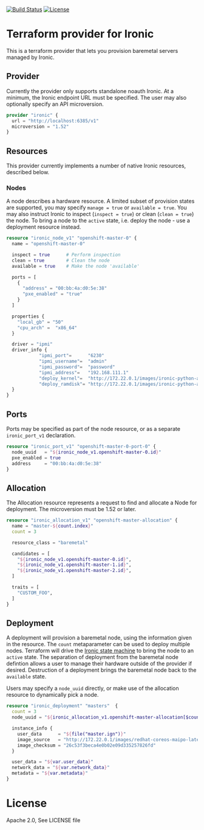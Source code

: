 [![Build Status](https://travis-ci.org/openshift-metal3/terraform-provider-ironic.svg?branch=master)](https://travis-ci.org/openshift-metal3/terraform-provider-ironic) [![License](https://img.shields.io/badge/License-Apache%202.0-blue.svg)](https://opensource.org/licenses/Apache-2.0)

# Terraform provider for Ironic

This is a terraform provider that lets you provision baremetal servers managed by Ironic.

## Provider

Currently the provider only supports standalone noauth Ironic.  At a
minimum, the Ironic endpoint URL must be specified. The user may also
optionally specify an API microversion.

```terraform
provider "ironic" {
  url = "http://localhost:6385/v1"
  microversion = "1.52"
}
```

## Resources

This provider currently implements a number of native Ironic resources,
described below.

### Nodes

A node describes a hardware resource.  A limited subset of provision
states are supported, you may specify `manage = true` or `available =
true`.  You may also instruct Ironic to inspect (`inspect = true`) or
clean (`clean = true`) the node.  To bring a node to the `active` state,
i.e. deploy the node - use a deployment resource instead.


```terraform
resource "ironic_node_v1" "openshift-master-0" {
  name = "openshift-master-0"

  inspect = true      # Perform inspection
  clean = true        # Clean the node
  available = true    # Make the node 'available'

  ports = [
    {
      "address" = "00:bb:4a:d0:5e:38"
      "pxe_enabled" = "true"
    }
  ]

  properties {
    "local_gb" = "50"
    "cpu_arch" =  "x86_64"
  }

  driver = "ipmi"
  driver_info {
			"ipmi_port"=      "6230"
			"ipmi_username"=  "admin"
			"ipmi_password"=  "password"
			"ipmi_address"=   "192.168.111.1"
			"deploy_kernel"=  "http://172.22.0.1/images/ironic-python-agent.kernel"
			"deploy_ramdisk"= "http://172.22.0.1/images/ironic-python-agent.initramfs"
  }
}
```

## Ports

Ports may be specified as part of the node resource, or as a separate `ironic_port_v1`
declaration.

```terraform
resource "ironic_port_v1" "openshift-master-0-port-0" {
  node_uuid   = "${ironic_node_v1.openshift-master-0.id}"
  pxe_enabled = true
  address     = "00:bb:4a:d0:5e:38"
}
```

## Allocation

The Allocation resource represents a request to find and allocate a Node
for deployment. The microversion must be 1.52 or later.

```terraform
resource "ironic_allocation_v1" "openshift-master-allocation" {
  name = "master-${count.index}"
  count = 3

  resource_class = "baremetal"

  candidates = [
    "${ironic_node_v1.openshift-master-0.id}",
    "${ironic_node_v1.openshift-master-1.id}",
    "${ironic_node_v1.openshift-master-2.id}",
  ]

  traits = [
    "CUSTOM_FOO",
  ]
}
```

## Deployment

A deployment will provision a baremetal node, using the information
given in the resource.  The `count` metaparameter can be used to deploy
multiple nodes. Terraform will drive the [Ironic state
machine](https://docs.openstack.org/ironic/latest/contributor/states.html)
to bring the node to an `active` state.  The separation of deployment
from the baremetal node defintion allows a user to manage their hardware
outside of the provider if desired. Destruction of a deployment brings
the baremetal node back to the `available` state.

Users may specify a `node_uuid` directly, or make use of the allocation
resource to dynamically pick a node.


```terraform
resource "ironic_deployment" "masters"  {
  count = 3
  node_uuid = "${ironic_allocation_v1.openshift-master-allocation[$count.index].node_uuid}"

  instance_info {
    user_data      = "${file("master.ign")}"
    image_source   = "http://172.22.0.1/images/redhat-coreos-maipo-latest.qcow2"
    image_checksum = "26c53f3beca4e0b02e09d335257826fd"
  }

  user_data = "${var.user_data}"
  network_data = "${var.network_data}"
  metadata = "${var.metadata}"
}
```

# License

Apache 2.0, See LICENSE file
